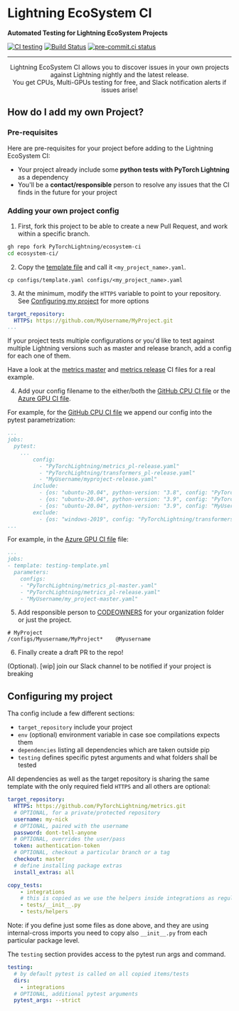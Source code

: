 # Lightning EcoSystem CI

**Automated Testing for Lightning EcoSystem Projects**

[![CI testing](https://github.com/PyTorchLightning/ecosystem-ci/workflows/CI%20testing/badge.svg?branch=main&event=push)](https://github.com/PyTorchLightning/ecosystem-ci/actions?query=workflow%3A%22CI+testing%22)
[![Build Status](https://dev.azure.com/PytorchLightning/ecosystem-ci/_apis/build/status/PyTorchLightning.ecosystem-ci?branchName=main)](https://dev.azure.com/PytorchLightning/ecosystem-ci/_build/latest?definitionId=17&branchName=main)
[![pre-commit.ci status](https://results.pre-commit.ci/badge/github/PyTorchLightning/ecosystem-ci/main.svg?badge_token=mqheL1-cTn-280Vx4cJUdg)](https://results.pre-commit.ci/latest/github/PyTorchLightning/ecosystem-ci/main?badge_token=mqheL1-cTn-280Vx4cJUdg)

______________________________________________________________________

<div align="center">
Lightning EcoSystem CI allows you to discover issues in your own projects against Lightning nightly and the latest release.
<br / >
You get CPUs, Multi-GPUs testing for free, and Slack notification alerts if issues arise!
</div>

## How do I add my own Project?

### Pre-requisites

Here are pre-requisites for your project before adding to the Lightning EcoSystem CI:

- Your project already include some **python tests with PyTorch Lightning** as a dependency
- You'll be a **contact/responsible** person to resolve any issues that the CI finds in the future for your project

### Adding your own project config

1. First, fork this project to be able to create a new Pull Request, and work within a specific branch.

```bash
gh repo fork PyTorchLightning/ecosystem-ci
cd ecosystem-ci/
```

2. Copy the [template file](configs/template.yaml) and call it `<my_project_name>.yaml`.

```
cp configs/template.yaml configs/<my_project_name>.yaml
```

3. At the minimum, modify the `HTTPS` variable to point to your repository. See [Configuring my project](<>) for more options

```yaml
target_repository:
  HTTPS: https://github.com/MyUsername/MyProject.git
...
```

If your project tests multiple configurations or you'd like to test against multiple Lightning versions such as master and release branch, add a config for each one of them.

Have a look at the [metrics master](configs/PyTorchLightning/metrics_pl-master.yaml) and [metrics release](configs/PyTorchLightning/metrics_pl-release.yaml) CI files for a real example.

4. Add your config filename to the either/both the [GitHub CPU CI file](.github/workflows/ci_testing.yml) or the [Azure GPU CI file](.azure/ci-testig-parameterized.yml).

For example, for the [GitHub CPU CI file](.github/workflows/ci_testing.yml) we append our config into the pytest parametrization:

```yaml
...
jobs:
  pytest:
    ...
        config:
          - "PyTorchLightning/metrics_pl-release.yaml"
          - "PyTorchLightning/transformers_pl-release.yaml"
          - "MyUsername/myproject-release.yaml"
        include:
          - {os: "ubuntu-20.04", python-version: "3.8", config: "PyTorchLightning/metrics_pl-master.yaml"}
          - {os: "ubuntu-20.04", python-version: "3.9", config: "PyTorchLightning/transformers_pl-master.yaml"}
          - {os: "ubuntu-20.04", python-version: "3.9", config: "MyUsername/my_project-master.yaml"}
        exclude:
          - {os: "windows-2019", config: "PyTorchLightning/transformers_pl-release.yaml"}
...
```

For example, in the [Azure GPU CI file](.azure/ci-testig-parameterized.yml) file:

```yaml
...
jobs:
- template: testing-template.yml
  parameters:
    configs:
    - "PyTorchLightning/metrics_pl-master.yaml"
    - "PyTorchLightning/metrics_pl-release.yaml"
    - "MyUsername/my_project-master.yaml"
```

5. Add responsible person to [CODEOWNERS](.github/CODEOWNERS) for your organization folder or just the project.

```
# MyProject
/configs/Myusername/MyProject*    @Myusername
```

6. Finally create a draft PR to the repo!

(Optional). \[wip\] join our Slack channel to be notified if your project is breaking

## Configuring my project

Tha config include a few different sections:

- `target_repository` include your project
- `env` (optional) environment variable in case soe compilations expects them
- `dependencies` listing all dependencies which are taken outside pip
- `testing` defines specific pytest arguments and what folders shall be tested

All dependencies as well as the target repository is sharing the same template with the only required field `HTTPS` and all others are optional:

```yaml
target_repository:
  HTTPS: https://github.com/PyTorchLightning/metrics.git
  # OPTIONAL, for a private/protected repository
  username: my-nick
  # OPTIONAL, paired with the username
  password: dont-tell-anyone
  # OPTIONAL, overrides the user/pass
  token: authentication-token
  # OPTIONAL, checkout a particular branch or a tag
  checkout: master
  # define installing package extras
  install_extras: all

copy_tests:
    - integrations
    # this is copied as we use the helpers inside integrations as regular python package
    - tests/__init__.py
    - tests/helpers
```

Note: if you define just some files as done above, and they are using internal-cross imports you need to copy also `__init__.py` from each particular package level.

The `testing` section provides access to the pytest run args and command.

```yaml
testing:
  # by default pytest is called on all copied items/tests
  dirs:
    - integrations
  # OPTIONAL, additional pytest arguments
  pytest_args: --strict
```
